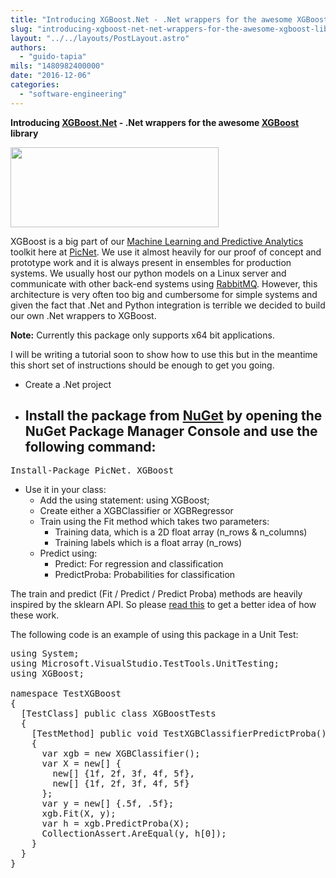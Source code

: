 ```yaml
---
title: "Introducing XGBoost.Net - .Net wrappers for the awesome XGBoost library"
slug: "introducing-xgboost-net-net-wrappers-for-the-awesome-xgboost-library"
layout: "../../layouts/PostLayout.astro"
authors: 
  - "guido-tapia"
mils: "1480982400000"
date: "2016-12-06"
categories: 
  - "software-engineering"
---
```


**Introducing [XGBoost.Net](https://github.com/PicNet/XGBoost.Net) - .Net wrappers for the awesome [XGBoost](https://github.com/dmlc/xgboost) library**

[<img src="/images/xgboost.png" width=333 height=128  >](https://picnet.com.au/blogs/guido/files/2016/12/xgboost.png)

XGBoost is a big part of our [Machine Learning and Predictive Analytics](https://picnet.com.au/predictive-analytics/) toolkit here at [PicNet](https://picnet.com.au/). We use it almost heavily for our proof of concept and prototype work and it is always present in ensembles for production systems. We usually host our python models on a Linux server and communicate with other back-end systems using [RabbitMQ](https://www.rabbitmq.com/). However, this architecture is very often too big and cumbersome for simple systems and given the fact that .Net and Python integration is terrible we decided to build our own .Net wrappers to XGBoost.

**Note:** Currently this package only supports x64 bit applications.

I will be writing a tutorial soon to show how to use this but in the meantime this short set of instructions should be enough to get you going.

- Create a .Net project
- Install the package from [NuGet](https://www.nuget.org/packages/PicNet.XGBoost/) by opening the NuGet Package Manager Console and use the following command:
    - 

<pre>Install-Package PicNet. XGBoost</pre>


- Use it in your class:
    - Add the using statement: using XGBoost;
    - Create either a XGBClassifier or XGBRegressor
    - Train using the Fit method which takes two parameters:
        - Training data, which is a 2D float array (n\_rows & n\_columns)
        - Training labels which is a float array (n\_rows)
    - Predict using:
        - Predict: For regression and classification
        - PredictProba: Probabilities for classification

The train and predict (Fit / Predict / Predict Proba) methods are heavily inspired by the sklearn API. So please [read this](http://scikit-learn.org/stable/tutorial/statistical_inference/supervised_learning.html) to get a better idea of how these work.

The following code is an example of using this package in a Unit Test:

<pre>using System;
using Microsoft.VisualStudio.TestTools.UnitTesting;
using XGBoost;
<div></div>
namespace TestXGBoost
{
  [TestClass] public class XGBoostTests
  {
    [TestMethod] public void TestXGBClassifierPredictProba()
    {
      var xgb = new XGBClassifier();
      var X = new[] {
        new[] {1f, 2f, 3f, 4f, 5f},
        new[] {1f, 2f, 3f, 4f, 5f}
      };
      var y = new[] {.5f, .5f};
      xgb.Fit(X, y);
      var h = xgb.PredictProba(X);
      CollectionAssert.AreEqual(y, h[0]);
    }
  }
}
<div></div>

</pre>


